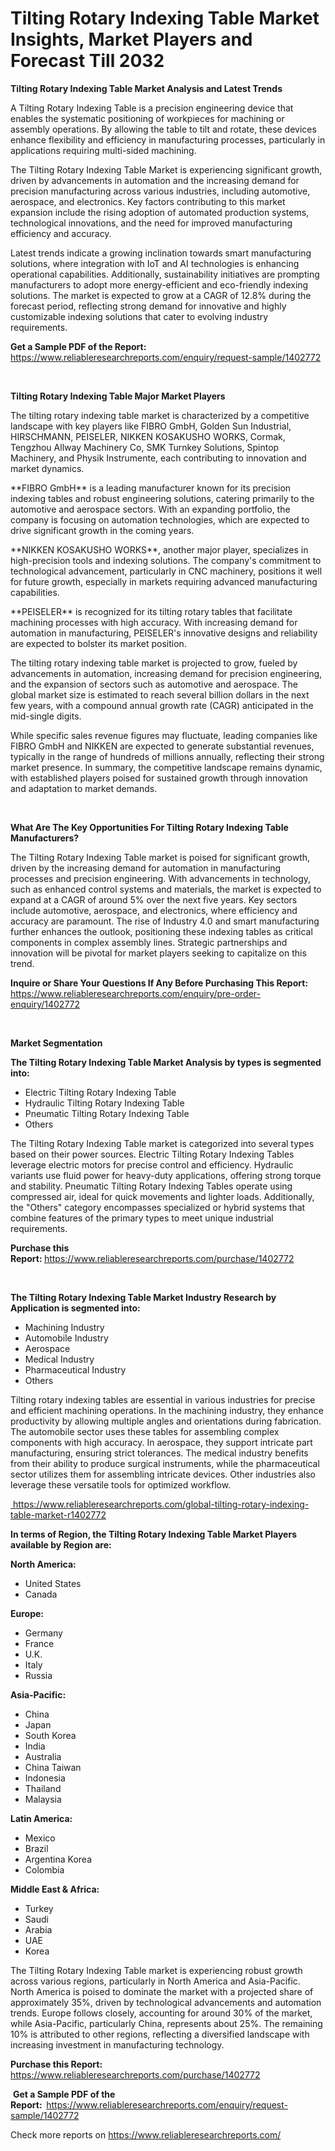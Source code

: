 <p><h1>Tilting Rotary Indexing Table Market Insights, Market Players and Forecast Till 2032</h1></p><p><strong>Tilting Rotary Indexing Table Market Analysis and Latest Trends</strong></p>
<p><p>A Tilting Rotary Indexing Table is a precision engineering device that enables the systematic positioning of workpieces for machining or assembly operations. By allowing the table to tilt and rotate, these devices enhance flexibility and efficiency in manufacturing processes, particularly in applications requiring multi-sided machining. </p><p>The Tilting Rotary Indexing Table Market is experiencing significant growth, driven by advancements in automation and the increasing demand for precision manufacturing across various industries, including automotive, aerospace, and electronics. Key factors contributing to this market expansion include the rising adoption of automated production systems, technological innovations, and the need for improved manufacturing efficiency and accuracy. </p><p>Latest trends indicate a growing inclination towards smart manufacturing solutions, where integration with IoT and AI technologies is enhancing operational capabilities. Additionally, sustainability initiatives are prompting manufacturers to adopt more energy-efficient and eco-friendly indexing solutions. The market is expected to grow at a CAGR of 12.8% during the forecast period, reflecting strong demand for innovative and highly customizable indexing solutions that cater to evolving industry requirements.</p></p>
<p><strong>Get a Sample PDF of the Report:&nbsp;</strong> <a href="https://www.reliableresearchreports.com/enquiry/request-sample/1402772?utm_campaign=2652&utm_medium=2&utm_source=Github&utm_content=ia&utm_term=28032025&utm_id=tilting-rotary-indexing-table">https://www.reliableresearchreports.com/enquiry/request-sample/1402772</a></p>
<p>&nbsp;</p>
<p><strong>Tilting Rotary Indexing Table Major Market Players</strong></p>
<p><p>The tilting rotary indexing table market is characterized by a competitive landscape with key players like FIBRO GmbH, Golden Sun Industrial, HIRSCHMANN, PEISELER, NIKKEN KOSAKUSHO WORKS, Cormak, Tengzhou Allway Machinery Co, SMK Turnkey Solutions, Spintop Machinery, and Physik Instrumente, each contributing to innovation and market dynamics.</p><p>**FIBRO GmbH** is a leading manufacturer known for its precision indexing tables and robust engineering solutions, catering primarily to the automotive and aerospace sectors. With an expanding portfolio, the company is focusing on automation technologies, which are expected to drive significant growth in the coming years.</p><p>**NIKKEN KOSAKUSHO WORKS**, another major player, specializes in high-precision tools and indexing solutions. The company's commitment to technological advancement, particularly in CNC machinery, positions it well for future growth, especially in markets requiring advanced manufacturing capabilities.</p><p>**PEISELER** is recognized for its tilting rotary tables that facilitate machining processes with high accuracy. With increasing demand for automation in manufacturing, PEISELER's innovative designs and reliability are expected to bolster its market position.</p><p>The tilting rotary indexing table market is projected to grow, fueled by advancements in automation, increasing demand for precision engineering, and the expansion of sectors such as automotive and aerospace. The global market size is estimated to reach several billion dollars in the next few years, with a compound annual growth rate (CAGR) anticipated in the mid-single digits.</p><p>While specific sales revenue figures may fluctuate, leading companies like FIBRO GmbH and NIKKEN are expected to generate substantial revenues, typically in the range of hundreds of millions annually, reflecting their strong market presence. In summary, the competitive landscape remains dynamic, with established players poised for sustained growth through innovation and adaptation to market demands.</p></p>
<p>&nbsp;</p>
<p><strong>What Are The Key Opportunities For Tilting Rotary Indexing Table Manufacturers?</strong></p>
<p><p>The Tilting Rotary Indexing Table market is poised for significant growth, driven by the increasing demand for automation in manufacturing processes and precision engineering. With advancements in technology, such as enhanced control systems and materials, the market is expected to expand at a CAGR of around 5% over the next five years. Key sectors include automotive, aerospace, and electronics, where efficiency and accuracy are paramount. The rise of Industry 4.0 and smart manufacturing further enhances the outlook, positioning these indexing tables as critical components in complex assembly lines. Strategic partnerships and innovation will be pivotal for market players seeking to capitalize on this trend.</p></p>
<p><strong>Inquire or Share Your Questions If Any Before Purchasing This Report:</strong> <a href="https://www.reliableresearchreports.com/enquiry/pre-order-enquiry/1402772?utm_campaign=2652&utm_medium=2&utm_source=Github&utm_content=ia&utm_term=28032025&utm_id=tilting-rotary-indexing-table">https://www.reliableresearchreports.com/enquiry/pre-order-enquiry/1402772</a></p>
<p>&nbsp;</p>
<p><strong>Market Segmentation</strong></p>
<p><strong>The Tilting Rotary Indexing Table Market Analysis by types is segmented into:</strong></p>
<p><ul><li>Electric Tilting Rotary Indexing Table</li><li>Hydraulic Tilting Rotary Indexing Table</li><li>Pneumatic Tilting Rotary Indexing Table</li><li>Others</li></ul></p>
<p><p>The Tilting Rotary Indexing Table market is categorized into several types based on their power sources. Electric Tilting Rotary Indexing Tables leverage electric motors for precise control and efficiency. Hydraulic variants use fluid power for heavy-duty applications, offering strong torque and stability. Pneumatic Tilting Rotary Indexing Tables operate using compressed air, ideal for quick movements and lighter loads. Additionally, the "Others" category encompasses specialized or hybrid systems that combine features of the primary types to meet unique industrial requirements.</p></p>
<p><strong>Purchase this Report:&nbsp;</strong><a href="https://www.reliableresearchreports.com/purchase/1402772?utm_campaign=2652&utm_medium=2&utm_source=Github&utm_content=ia&utm_term=28032025&utm_id=tilting-rotary-indexing-table">https://www.reliableresearchreports.com/purchase/1402772</a></p>
<p>&nbsp;</p>
<p><strong>The Tilting Rotary Indexing Table Market Industry Research by Application is segmented into:</strong></p>
<p><ul><li>Machining Industry</li><li>Automobile Industry</li><li>Aerospace</li><li>Medical Industry</li><li>Pharmaceutical Industry</li><li>Others</li></ul></p>
<p><p>Tilting rotary indexing tables are essential in various industries for precise and efficient machining operations. In the machining industry, they enhance productivity by allowing multiple angles and orientations during fabrication. The automobile sector uses these tables for assembling complex components with high accuracy. In aerospace, they support intricate part manufacturing, ensuring strict tolerances. The medical industry benefits from their ability to produce surgical instruments, while the pharmaceutical sector utilizes them for assembling intricate devices. Other industries also leverage these versatile tools for optimized workflow.</p></p>
<p><a href="https://www.reliableresearchreports.com/global-tilting-rotary-indexing-table-market-r1402772?utm_campaign=2652&utm_medium=2&utm_source=Github&utm_content=ia&utm_term=28032025&utm_id=tilting-rotary-indexing-table">&nbsp;https://www.reliableresearchreports.com/global-tilting-rotary-indexing-table-market-r1402772</a></p>
<p><strong>In terms of Region, the Tilting Rotary Indexing Table Market Players available by Region are:</strong></p>
<p>
    <p> <strong> North America: </strong>
        <ul>
            <li>United States</li>
            <li>Canada</li>
        </ul>
        </p> 
    <p> <strong> Europe: </strong>
        <ul>
            <li>Germany</li>
            <li>France</li>
            <li>U.K.</li>
            <li>Italy</li>
            <li>Russia</li>
        </ul>
        </p> 
    <p> <strong> Asia-Pacific: </strong>
        <ul>
            <li>China</li>
            <li>Japan</li>
            <li>South Korea</li>
            <li>India</li>
            <li>Australia</li>
            <li>China Taiwan</li>
            <li>Indonesia</li>
            <li>Thailand</li>
            <li>Malaysia</li>
        </ul>
        </p> 
    <p> <strong> Latin America: </strong>
        <ul>
            <li>Mexico</li>
            <li>Brazil</li>
            <li>Argentina Korea</li>
            <li>Colombia</li>
        </ul>
        </p> 
    <p> <strong> Middle East & Africa: </strong>
        <ul>
            <li>Turkey</li>
            <li>Saudi</li>
            <li>Arabia</li>
            <li>UAE</li>
            <li>Korea</li>
        </ul>
    </p>
    </p>
<p><p>The Tilting Rotary Indexing Table market is experiencing robust growth across various regions, particularly in North America and Asia-Pacific. North America is poised to dominate the market with a projected share of approximately 35%, driven by technological advancements and automation trends. Europe follows closely, accounting for around 30% of the market, while Asia-Pacific, particularly China, represents about 25%. The remaining 10% is attributed to other regions, reflecting a diversified landscape with increasing investment in manufacturing technology.</p></p>
<p><strong>Purchase this Report: </strong><a href="https://www.reliableresearchreports.com/purchase/1402772?utm_campaign=2652&utm_medium=2&utm_source=Github&utm_content=ia&utm_term=28032025&utm_id=tilting-rotary-indexing-table">https://www.reliableresearchreports.com/purchase/1402772</a></p>
<p>&nbsp;<strong>Get a Sample PDF of the Report:&nbsp;&nbsp;</strong><a href="https://www.reliableresearchreports.com/enquiry/request-sample/1402772?utm_campaign=2652&utm_medium=2&utm_source=Github&utm_content=ia&utm_term=28032025&utm_id=tilting-rotary-indexing-table">https://www.reliableresearchreports.com/enquiry/request-sample/1402772</a></p>
<p><strong></strong></p>
<p>Check more reports on <a href="https://www.reliableresearchreports.com/?utm_campaign=2652&utm_medium=2&utm_source=Github&utm_content=ia&utm_term=28032025&utm_id=tilting-rotary-indexing-table">https://www.reliableresearchreports.com/</a></p>